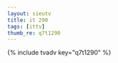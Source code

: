 ```yaml
--- 
layout: sieutv
title: it 290
tags: [ittv]
thumb_re: q7t1290
---
```

{% include tvadv key="q7t1290" %} 
